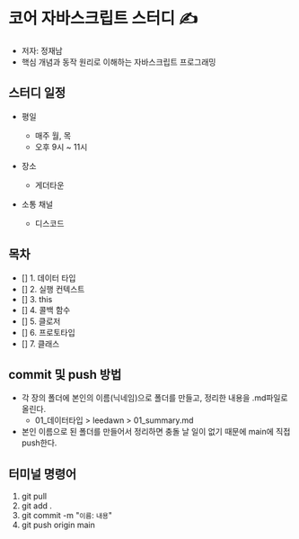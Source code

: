 # 코어 자바스크립트 스터디 ✍️

- 저자: 정재남
- 핵심 개념과 동작 원리로 이해하는 자바스크립트 프로그래밍

## 스터디 일정

- 평일

  - 매주 월, 목
  - 오후 9시 ~ 11시

- 장소
  - 게더타운
- 소통 채널
  - 디스코드

## 목차

- [] 1. 데이터 타입
- [] 2. 실행 컨텍스트
- [] 3. this
- [] 4. 콜백 함수
- [] 5. 클로저
- [] 6. 프로토타입
- [] 7. 클래스

## commit 및 push 방법

- 각 장의 폴더에 본인의 이름(닉네임)으로 폴더를 만들고, 정리한 내용을 .md파일로 올린다.
  - 01\_데이터타입 > leedawn > 01_summary.md
- 본인 이름으로 된 폴더를 만들어서 정리하면 충돌 날 일이 없기 때문에 main에 직접 push한다.

## 터미널 명령어

1. git pull
2. git add .
3. git commit -m "`이름`: `내용`"
4. git push origin main
